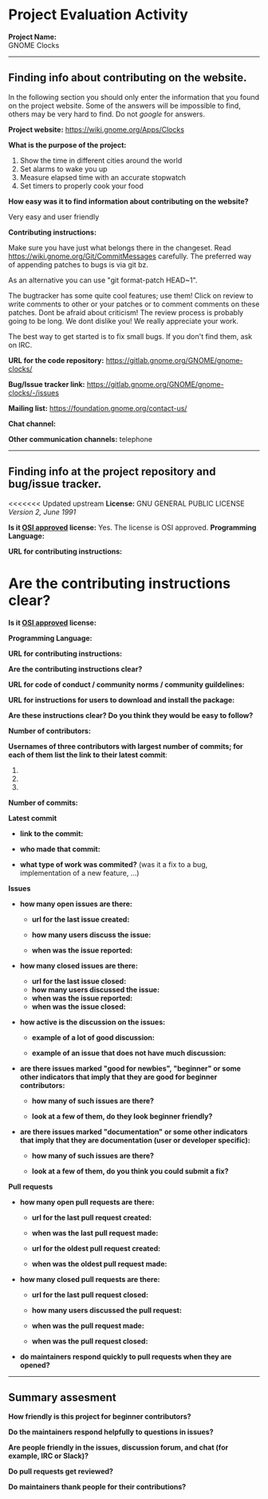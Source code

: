 # Project Evaluation Activity

**Project Name:**  
GNOME Clocks

---

## Finding info about contributing on the website.

In the following section you should only enter the information that you
found on the project website. Some of the answers will be impossible to find, others
may be very hard to find. Do not _google_ for answers.

**Project website:**
https://wiki.gnome.org/Apps/Clocks

**What is the purpose of the project:**

1. Show the time in different cities around the world
2. Set alarms to wake you up
3. Measure elapsed time with an accurate stopwatch
4. Set timers to properly cook your food

**How easy was it to find information about contributing on the website?**

Very easy and user friendly

**Contributing instructions:**

Make sure you have just what belongs there in the changeset.
Read https://wiki.gnome.org/Git/CommitMessages carefully.
The preferred way of appending patches to bugs is via git bz.

As an alternative you can use "git format-patch HEAD~1".

The bugtracker has some quite cool features; use them!
Click on review to write comments to other or your patches or to comment
comments on these patches.
Dont be afraid about criticism! The review process is probably going to be
long.
We dont dislike you! We really appreciate your work.

The best way to get started is to fix small bugs. If you don't find them, ask
on IRC.

**URL for the code repository:**
https://gitlab.gnome.org/GNOME/gnome-clocks/

**Bug/Issue tracker link:**
https://gitlab.gnome.org/GNOME/gnome-clocks/-/issues

**Mailing list:**
https://foundation.gnome.org/contact-us/

**Chat channel:**

**Other communication channels:**
telephone

---

## Finding info at the project repository and bug/issue tracker.

<<<<<<< Updated upstream
**License:**
GNU GENERAL PUBLIC LICENSE _Version 2, June 1991_

**Is it [OSI approved](https://opensource.org/licenses/alphabetical) license:**
Yes. The license is OSI approved.
**Programming Language:**

**URL for contributing instructions:**

# **Are the contributing instructions clear?**

**Is it [OSI approved](https://opensource.org/licenses/alphabetical) license:**

**Programming Language:**

**URL for contributing instructions:**

**Are the contributing instructions clear?**

**URL for code of conduct / community norms / community guildelines:**

**URL for instructions for users to download and install the package:**

**Are these instructions clear? Do you think they would be easy to follow?**

**Number of contributors:**

**Usernames of three contributors with largest number of commits; for
each of them list the link to their latest commit**:

1.
2.
3.

**Number of commits:**

**Latest commit**

- **link to the commit:**

- **who made that commit:**

- **what type of work was commited?** (was it a fix to a bug, implementation of a new feature, ...)

**Issues**

- **how many open issues are there:**

  - **url for the last issue created:**

  - **how many users discuss the issue:**

  - **when was the issue reported:**

- **how many closed issues are there:**

  - **url for the last issue closed:**
  - **how many users discussed the issue:**
  - **when was the issue reported:**
  - **when was the issue closed:**

- **how active is the discussion on the issues:**

  - **example of a lot of good discussion:**

  - **example of an issue that does not have much discussion:**

- **are there issues marked "good for newbies", "beginner" or some other indicators that imply that they are good for beginner contributors:**

  - **how many of such issues are there?**

  - **look at a few of them, do they look beginner friendly?**

- **are there issues marked "documentation" or some other indicators that imply that they are documentation (user or developer specific):**

  - **how many of such issues are there?**

  - **look at a few of them, do you think you could submit a fix?**

**Pull requests**

- **how many open pull requests are there:**

  - **url for the last pull request created:**

  - **when was the last pull request made:**

  - **url for the oldest pull request created:**

  - **when was the oldest pull request made:**

- **how many closed pull requests are there:**

  - **url for the last pull request closed:**

  - **how many users discussed the pull request:**

  - **when was the pull request made:**

  - **when was the pull request closed:**

- **do maintainers respond quickly to pull requests when they are opened?**

---

## Summary assesment

**How friendly is this project for beginner contributors?**

**Do the maintainers respond helpfully to questions in issues?**

**Are people friendly in the issues, discussion forum, and chat (for example, IRC or Slack)?**

**Do pull requests get reviewed?**

**Do maintainers thank people for their contributions?**
